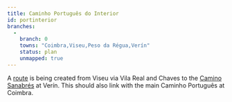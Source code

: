```yaml
---
title: Caminho Português do Interior
id: portinterior
branches:
  -
    branch: 0
    towns: "Coimbra,Viseu,Peso da Régua,Verín"
    status: plan
    unmapped: true
---
```


A [route][0] is being created from Viseu via Vila Real and Chaves to the [Camino Sanabrés][1] at Verín. This should also link with the main Caminho Português at Coimbra.

[0]: http://cpisantiago.com/
[1]: sanabres.html